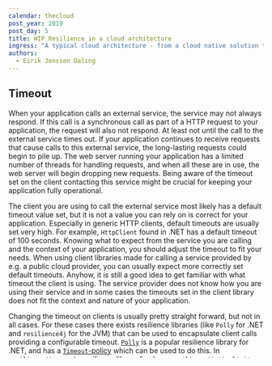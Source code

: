 ```yaml
---
calendar: thecloud
post_year: 2019
post_day: 5
title: WIP Resilience in a cloud architecture
ingress: "A typical cloud architecture - from a cloud native solution to a public cloud solution - consists of multiple connected services. Some of these services are your own, others are third-party services. Common for these is that they all communicate with each other over a network and that they depend on each other's availability.\r\n\r\nWhen your application integrates with another service - your application must handle erroneous behavior from the service. Thinking resilience is, based on my experience, something we developers often forget and is first addressed once we experience availability issues with the service in production."
authors:
  - Eirik Jenssen Daling
---
```

## Timeout

When your application calls an external service, the service may not always respond. If this call is a synchronous call as part of a HTTP request to your application, the request will also not respond. At least not until the call to the external service times out. If your application continues to receive requests that cause calls to this external service, the long-lasting requests could begin to pile up. The web server running your application has a limited number of threads for handling requests, and when all these are in use, the web server will begin dropping new requests. Being aware of the timeout set on the client contacting this service might be crucial for keeping your application fully operational.

The client you are using to call the external service most likely has a default timeout value set, but it is not a value you can rely on is correct for your application. Especially in generic HTTP clients, default timeouts are usually set very high. For example, `HttpClient` found in .NET has a default timeout of 100 seconds. Knowing what to expect from the service you are calling and the context of your application, you should adjust the timeout to fit your needs. When using client libraries made for calling a service provided by e.g. a public cloud provider, you can usually expect more correctly set default timeouts. Anyhow, it is still a good idea to get familiar with what timeout the client is using. The service provider does not know how you are using their service and in some cases the timeouts set in the client library does not fit the context and nature of your application.

Changing the timeout on clients is usually pretty straight forward, but not in all cases. For these cases there exists resilience libraries (like `Polly` for .NET and `resilience4j` for the JVM) that can be used to encapsulate client calls providing a configurable timeout. [`Polly`](https://github.com/App-vNext/Polly) is a popular resilience library for .NET, and has a [`Timeout`-policy](https://github.com/App-vNext/Polly/wiki/Timeout) which can be used to do this. In [`resilience4j`](https://resilience4j.readme.io/docs), a go-to resilience library for Java, `resilience4j-timelimiter` can be used.

## Automatic retry

Sometimes, a service is unavailable for a short time. E.g. a node hosting the service goes down and the load balancer in front is still sending some traffic to the node, or a network issue causes a few packages to be dropped. Having set a correct timeout towards this service will cause our application quickly to abort when the service is not responding, but we still will have to respond with an error. This is annoying, especially if the service overall is available - it was just our call to it that failed.

Before assuming that a service is unavailable when we get a transient error from it, we can we can retry to see if we get a successful response. This type of functionality can be built into to the client that is making the calls to the service and is performed automatically on certain erroneous behavior. This is often referred to as _automatic retry_.

When applying automatic retry, many different retry strategies can be used. The simplest strategies are to either immediately retry or wait some predefined time before retrying - often with multiple attempts. But usually when a service responds with an error you do not know how long this behavior will last. You do not want to retry without the service has had time to come up again, but you do not want to wait longer than necessary either. A popular strategy is _exponential retry_, where you begin with a very short wait period, and increase it exponentially before each retry event. Choosing the correct retry strategy depends on the use case of your application. If the call to the service is a synchronous one, you probably cannot afford many retry attempts and long wait periods. If it is asynchronous, something like exponential retry can greatly increase the likelihood of the call being successful.

Dedicated client libraries often have automatic retry built in and the parameters are usually configurable. At least more basic retry strategies. If you find that the library you are using cannot be configured the way you want, these can just as easily be wrapped by a resilience library to achieve the retry strategy you need. The same libraries can be used to wrap generic HTTP clients with a retry strategy as well. `Polly` has the [`Retry`- and `WaitAndRetry`-policies](https://github.com/App-vNext/Polly/wiki/Retry) and `resilience4j` has [`resilience4j-retry`](https://resilience4j.readme.io/docs/retry), both allowing to configure advanced retry strategies.

## Circuit breaker

When a service becomes unavailable, it is not always only for a short time. Automatic retry is good for handling transient errors from a service, but if the service is down for a longer time it will not help retrying the service repeatedly. In these situations, the focus should be on making sure your application handles that the service in fact is unavailable. One step to achieve this is to prevent your application from keep calling a service that is down. This will let your application respond momentarily in situations where a dependent service is down because it does not need to wait for a failing network call. A much-used resilience pattern for this is the _circuit breaker pattern_.

I will not go into detail on circuit breakers, but in short, they allow calls to the service as long as the service is healthy. If calls begin to fail it will start bypassing call to the services and instead just fail immediately. After a while bypassing calls, it will try to let through a single request to see if the service is back up. If it is up, following calls will also be allowed through, and if the call still fails it will continue to bypass calls. For a detailed explanation of the circuit breaker pattern, I recommend [Martin Fowlers article](https://martinfowler.com/bliki/CircuitBreaker.html) on it.

In comparison to automatic retry, it is rarer that a service's client library has the circuit breaker pattern built into them. At least that they are configurable. But you have probably already guessed that you can use a resilience library to achieve this. Both [`Polly`](https://github.com/App-vNext/Polly/wiki/Circuit-Breaker) and [`resilience4j`](https://resilience4j.readme.io/docs/circuitbreaker) has highly configurable circuit breakers with quite advanced features.

When using circuit breakers, it is recommended to monitor the state of each of them. Knowing if it is the circuit breaker that is blocking calls can greatly help in debugging situations. Adding monitoring of your circuit breakers into your existing monitoring system is usually quite easy with the circuit breakers found in resilience frameworks. For this reason, even if the client library has a built-in circuit breaker, it could also be a good idea to use the circuit breaker in your resilience framework instead so that you can monitor all your circuit breakers in the same way.

## Summary

As communicating with external services is a big part of a typical cloud architecture, we have seen why thinking resilience could be important to achieve a robust cloud solution. Setting a _timeout_, performing _automatic retry_ and applying a _circuit breaker_ can increase the resilience of your application in different scenarios. Other techniques that we have not discussed here can be applied as well, like _bulkhead isolation_, _fallback strategies_ and _caching_. Make sure to check them out in your preferred resilience library if you find any of them interesting.
